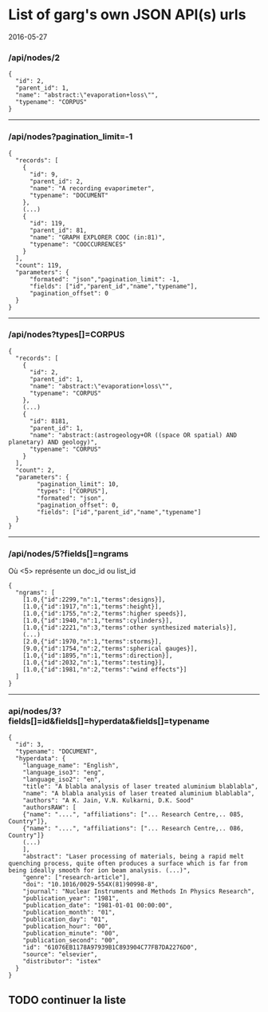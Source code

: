 List of garg's own JSON API(s) urls
===================================

2016-05-27

### /api/nodes/2

```
{
  "id": 2,
  "parent_id": 1,
  "name": "abstract:\"evaporation+loss\"",
  "typename": "CORPUS"
}
```
------------------------------

### /api/nodes?pagination_limit=-1
```
{
  "records": [
    {
      "id": 9,
      "parent_id": 2,
      "name": "A recording evaporimeter",
      "typename": "DOCUMENT"
    },
    (...)
    {
      "id": 119,
      "parent_id": 81,
      "name": "GRAPH EXPLORER COOC (in:81)",
      "typename": "COOCCURRENCES"
    }
  ],
  "count": 119,
  "parameters": {
      "formated": "json","pagination_limit": -1,
      "fields": ["id","parent_id","name","typename"],
      "pagination_offset": 0
  }
}
```
------------------------------

### /api/nodes?types[]=CORPUS
```
{
  "records": [
    {
      "id": 2,
      "parent_id": 1,
      "name": "abstract:\"evaporation+loss\"",
      "typename": "CORPUS"
    },
    (...)
    {
      "id": 8181,
      "parent_id": 1,
      "name": "abstract:(astrogeology+OR ((space OR spatial) AND planetary) AND geology)",
      "typename": "CORPUS"
    }
  ],
  "count": 2,
  "parameters": {
        "pagination_limit": 10,
        "types": ["CORPUS"],
        "formated": "json",
        "pagination_offset": 0,
        "fields": ["id","parent_id","name","typename"]
  }
}
```
------------------------------
### /api/nodes/5?fields[]=ngrams

Où <5> représente un doc_id ou list_id

```
{
  "ngrams": [
    [1.0,{"id":2299,"n":1,"terms":designs}],
    [1.0,{"id":1917,"n":1,"terms":height}],
    [1.0,{"id":1755,"n":2,"terms":higher speeds}],
    [1.0,{"id":1940,"n":1,"terms":cylinders}],
    [1.0,{"id":2221,"n":3,"terms":other synthesized materials}],
    (...)
    [2.0,{"id":1970,"n":1,"terms":storms}],
    [9.0,{"id":1754,"n":2,"terms":spherical gauges}],
    [1.0,{"id":1895,"n":1,"terms":direction}],
    [1.0,{"id":2032,"n":1,"terms":testing}],
    [1.0,{"id":1981,"n":2,"terms":"wind effects"}]
  ]
}
```
------------------------------

### api/nodes/3?fields[]=id&fields[]=hyperdata&fields[]=typename
```
{
  "id": 3,
  "typename": "DOCUMENT",
  "hyperdata": {
    "language_name": "English",
    "language_iso3": "eng",
    "language_iso2": "en",
    "title": "A blabla analysis of laser treated aluminium blablabla",
    "name": "A blabla analysis of laser treated aluminium blablabla",
    "authors": "A K. Jain, V.N. Kulkarni, D.K. Sood"
    "authorsRAW": [
    {"name": "....", "affiliations": ["... Research Centre,.. 085, Country"]},
    {"name": "....", "affiliations": ["... Research Centre,.. 086, Country"]}
    (...)
    ],
    "abstract": "Laser processing of materials, being a rapid melt quenching process, quite often produces a surface which is far from being ideally smooth for ion beam analysis. (...)",
    "genre": ["research-article"],
    "doi": "10.1016/0029-554X(81)90998-8",
    "journal": "Nuclear Instruments and Methods In Physics Research",
    "publication_year": "1981",
    "publication_date": "1981-01-01 00:00:00",
    "publication_month": "01",
    "publication_day": "01",
    "publication_hour": "00",
    "publication_minute": "00",
    "publication_second": "00",
    "id": "61076EB1178A97939B1C893904C77FB7DA2276D0",
    "source": "elsevier",
    "distributor": "istex"
  }
}
```

## TODO continuer la liste
